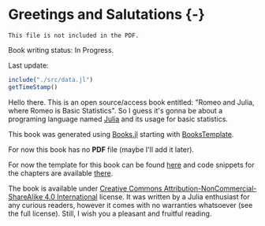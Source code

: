 # Greetings and Salutations {-}

```{=comment}
This file is not included in the PDF.
```

Book writing status: In Progress.

Last update:

```jl
include("./src/data.jl")
getTimeStamp()
```

Hello there. This is an open source/access book entitled: "Romeo and Julia, where Romeo is Basic Statistics".
So I guess it's gonna be about a programing language named [Julia](https://julialang.org/) and its usage for basic statistics.

This book was generated using [Books.jl](https://github.com/JuliaBooks/Books.jl) starting with [BooksTemplate](https://github.com/JuliaBooks/BookTemplate).

For now this book has no **PDF** file (maybe I'll add it later).

For now the template for this book can be found [here](https://github.com/b-lukaszuk/RJ_BS_eng) and code snippets for the chapters are available [there](https://github.com/b-lukaszuk/RJ_BS_eng/tree/main/code_snippets).

The book is available under [Creative Commons Attribution-NonCommercial-ShareAlike 4.0 International](http://creativecommons.org/licenses/by-nc-sa/4.0/) license. It was written by a Julia enthusiast for any curious readers, however it comes with no warranties whatsoever (see the full license). Still, I wish you a pleasant and fruitful reading.
